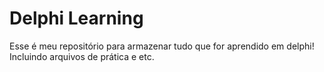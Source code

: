 # Delphi Learning

Esse é meu repositório para armazenar tudo que for aprendido em delphi! Incluindo arquivos de prática e etc.
